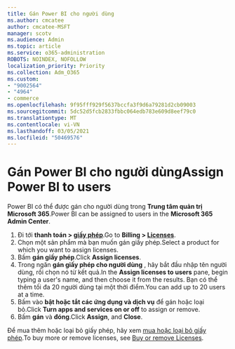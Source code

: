 ```yaml
---
title: Gán Power BI cho người dùng
ms.author: cmcatee
author: cmcatee-MSFT
manager: scotv
ms.audience: Admin
ms.topic: article
ms.service: o365-administration
ROBOTS: NOINDEX, NOFOLLOW
localization_priority: Priority
ms.collection: Adm_O365
ms.custom:
- "9002564"
- "4964"
- commerce
ms.openlocfilehash: 9f95fff929f5637bccfa3f9d6a79281d2cb09003
ms.sourcegitcommit: 5dc52d5fcb2833fbbc064edb783e609d8eef79c0
ms.translationtype: MT
ms.contentlocale: vi-VN
ms.lasthandoff: 03/05/2021
ms.locfileid: "50469576"
---
```

# <a name="assign-power-bi-to-users"></a><span data-ttu-id="2dd4a-102">Gán Power BI cho người dùng</span><span class="sxs-lookup"><span data-stu-id="2dd4a-102">Assign Power BI to users</span></span>

<span data-ttu-id="2dd4a-103">Power BI có thể được gán cho người dùng trong **Trung tâm quản trị Microsoft 365**.</span><span class="sxs-lookup"><span data-stu-id="2dd4a-103">Power BI can be assigned to users in the **Microsoft 365 Admin Center**.</span></span>  

1. <span data-ttu-id="2dd4a-104">Đi tới **thanh toán > [giấy phép](https://go.microsoft.com/fwlink/p/?linkid=842264)**.</span><span class="sxs-lookup"><span data-stu-id="2dd4a-104">Go to **Billing > [Licenses](https://go.microsoft.com/fwlink/p/?linkid=842264)**.</span></span>
2. <span data-ttu-id="2dd4a-105">Chọn một sản phẩm mà bạn muốn gán giấy phép.</span><span class="sxs-lookup"><span data-stu-id="2dd4a-105">Select a product for which you want to assign licenses.</span></span>
3. <span data-ttu-id="2dd4a-106">Bấm **gán giấy phép**.</span><span class="sxs-lookup"><span data-stu-id="2dd4a-106">Click **Assign licenses**.</span></span>
4. <span data-ttu-id="2dd4a-107">Trong ngăn **gán giấy phép cho người dùng** , hãy bắt đầu nhập tên người dùng, rồi chọn nó từ kết quả.</span><span class="sxs-lookup"><span data-stu-id="2dd4a-107">In the **Assign licenses to users** pane, begin typing a user's name, and then choose it from the results.</span></span> <span data-ttu-id="2dd4a-108">Bạn có thể thêm tối đa 20 người dùng tại một thời điểm.</span><span class="sxs-lookup"><span data-stu-id="2dd4a-108">You can add up to 20 users at a time.</span></span>
5. <span data-ttu-id="2dd4a-109">Bấm vào **bật hoặc tắt các ứng dụng và dịch vụ** để gán hoặc loại bỏ.</span><span class="sxs-lookup"><span data-stu-id="2dd4a-109">Click **Turn apps and services on or off** to assign or remove.</span></span>
6. <span data-ttu-id="2dd4a-110">Bấm **gán** và **đóng**.</span><span class="sxs-lookup"><span data-stu-id="2dd4a-110">Click **Assign**, and **Close**.</span></span>

<span data-ttu-id="2dd4a-111">Để mua thêm hoặc loại bỏ giấy phép, hãy xem [mua hoặc loại bỏ giấy phép](https://docs.microsoft.com/microsoft-365/commerce/licenses/buy-licenses#buy-or-remove-licenses-for-your-business-subscription).</span><span class="sxs-lookup"><span data-stu-id="2dd4a-111">To buy more or remove licenses, see [Buy or remove Licenses](https://docs.microsoft.com/microsoft-365/commerce/licenses/buy-licenses#buy-or-remove-licenses-for-your-business-subscription).</span></span>